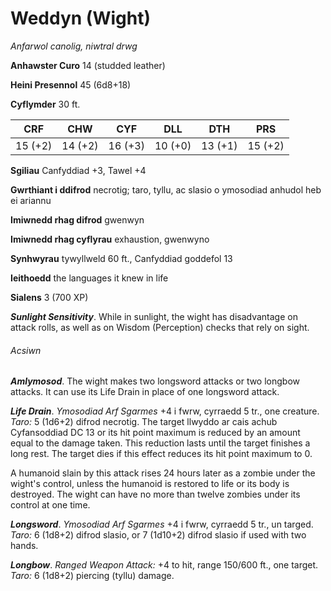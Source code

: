 # Weddyn (Wight)

*Anfarwol canolig, niwtral drwg*

**Anhawster Curo** 14 (studded leather)

**Heini Presennol** 45 (6d8+18)

**Cyflymder** 30 ft.

| CRF     | CHW     | CYF     | DLL     | DTH     | PRS     |
|---------|---------|---------|---------|---------|---------|
| 15 (+2) | 14 (+2) | 16 (+3) | 10 (+0) | 13 (+1) | 15 (+2) |

**Sgiliau** Canfyddiad +3, Tawel +4

**Gwrthiant i ddifrod** necrotig; taro, tyllu, ac slasio o ymosodiad anhudol heb ei ariannu

**Imiwnedd rhag difrod** gwenwyn

**Imiwnedd rhag cyflyrau** exhaustion, gwenwyno

**Synhwyrau** tywyllweld 60 ft., Canfyddiad goddefol 13

**Ieithoedd** the languages it knew in life

**Sialens** 3 (700 XP)

***Sunlight Sensitivity***. While in sunlight, the wight has disadvantage on attack rolls, as well as on Wisdom (Perception) checks that rely on sight.

###### Acsiwn

***Amlymosod***. The wight makes two longsword attacks or two longbow attacks. It can use its Life Drain in place of one longsword attack.

***Life Drain***. *Ymosodiad Arf Sgarmes* +4 i fwrw, cyrraedd 5 tr., one creature. *Taro:* 5 (1d6+2) difrod necrotig. The target llwyddo ar cais achub Cyfansoddiad DC 13 or its hit point maximum is reduced by an amount equal to the damage taken. This reduction lasts until the target finishes a long rest. The target dies if this effect reduces its hit point maximum to 0.

A humanoid slain by this attack rises 24 hours later as a zombie under the wight's control, unless the humanoid is restored to life or its body is destroyed. The wight can have no more than twelve zombies under its control at one time.

***Longsword***. *Ymosodiad Arf Sgarmes* +4 i fwrw, cyrraedd 5 tr., un targed. *Taro:* 6 (1d8+2) difrod slasio, or 7 (1d10+2) difrod slasio if used with two hands.

***Longbow***. *Ranged Weapon Attack:* +4 to hit, range 150/600 ft., one target. *Taro:* 6 (1d8+2) piercing (tyllu) damage.